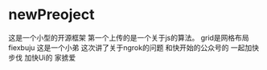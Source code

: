 # newPreoject
这是一个小型的开源框架
第一个上传的是一个关于js的算法。
grid是网格布局
fiexbuju
这是一个小弟
这次讲了关于ngrok的问题
和快开始的公众号的
一起加快步伐
加快Ui的
家掳爱
